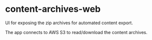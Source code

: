 # content-archives-web
UI for exposing the zip archives for automated content export.

The app connects to AWS S3 to read/download the content archives.